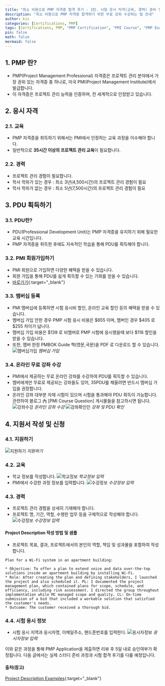 ```yaml
---
title: "최소 비용으로 PMP 자격증 합격 후기 - 1탄. 시험 응시 자격(교육, 경력) 준비 및 신청"
description: "최소 비용으로 PMP 자격증 합격하기 위한 무료 강좌 수강하는 법 안내"
author: kis
categories: [Certifications, PMP]
tags: [Certifications, PMP, "PMP Certification", "PMI Course", "PMP Exam", 독학, 자격, qualifications, "Self Study", 교육, "Education", 경력, "Experience", "최소비용", "Minimum Cost", 합격후기, "Success Story"]
pin: false
math: false
mermaid: false
---
```


## 1. PMP 란?
- PMP(Project Management Professional) 자격증은 프로젝트 관리 분야에서 가장 권위 있는 자격증 중 하나로, 미국 PMI(Project Management Institute)에서 발급합니다.
- 이 자격증은 프로젝트 관리 능력을 인증하며, 전 세계적으로 인정받고 있습니다.

## 2. 응시 자격

### 2.1. 교육
- PMP 자격증을 취득하기 위해서는 PMI에서 인정하는 교육 과정을 이수해야 합니다. 
- 일반적으로 **35시간 이상의 프로젝트 관리 교육**이 필요합니다.

### 2.2. 경력
- 프로젝트 관리 경험이 필요합니다. 
- 학사 학위가 있는 경우 : 최소 3년(4,500시간)의 프로젝트 관리 경험이 필요
- 학사 학위가 없는 경우 : 최소 5년(7,500시간)의 프로젝트 관리 경험이 필요  
  
  
## 3. PDU 획득하기

### 3.1. PDU란?
- PDU(Professional Development Unit)는 PMP 자격증을 유지하기 위해 필요한 교육 시간입니다. 
- PMP 자격증을 취득한 후에도 지속적인 학습을 통해 PDU를 획득해야 합니다.

### 3.2. PMI 회원가입하기
- PMI 회원으로 가입하면 다양한 혜택을 받을 수 있습니다. 
- 회원 가입을 통해 PDU를 쉽게 획득할 수 있는 기회를 얻을 수 있습니다.
- [바로가기](https://www.pmi.org/){:target="_blank"}
    
### 3.3. 멤버십 등록
- PMI 멤버십에 등록하면 시험 응시비 할인, 온라인 교육 할인 등의 혜택을 받을 수 있습니다.
- 멤버십 가입 안한 경우 PMP 시험 응시 비용은 $655 이며, 멤버인 경우 $405 로 $255 차이가 납니다.
- 멤버십 가입 비용은 $139 로 비멤버로 PMP 시험에 응시했을때 보다 $116 할인을 받을 수 있습니다.
- 또한, 멤버 한정 PMBOK Guide 책(영문,국문)을 PDF 로 다운로드 할 수 있습니다.
![멤버십가입](/assets/img/20250223/pmp01.png)
*멤버십 가입*

### 3.4. 온라인 무료 강좌 수강
- PMI에서 제공하는 무료 온라인 강좌를 수강하여 PDU를 획득할 수 있습니다.
- 멤버에게만 무료로 제공되는 강좌들도 있어, 35PDU를 채울려면 반드시 멤버십 가입을 권장합니다.
- 온라인 강좌 대부분 자체 시험이 있으며 시험을 통과해야 PDU 획득이 가능합니다. 관련하여 블로그 內 [PMI Course Question] 게시물들을 참고하시면 됩니다.
![강좌수강](/assets/img/20250223/pmp02.png)
*온라인 강좌 수강* 
![강좌확인인](/assets/img/20250223/pmp03.png)
*강좌 및 PDU 확인* 

## 4. 지원서 작성 및 신청

### 4.1. 지원하기 
![지원하기](/assets/img/20250223/pmp04.png)
*지원하기* 

### 4.2. 교육
- 학교 정보를 작성합니다.
![학교정보](/assets/img/20250223/pmp05.png)
*학교정보 입력* 
- PMI에서 수강한 과정 정보를 입력합니다.
![수강정보](/assets/img/20250223/pmp06.png)
*수강정보 입력* 

### 4.3. 경력
- 프로젝트 관리 경험을 상세히 기재해야 합니다. 
- 프로젝트 명, 기간, 역할, 수행한 업무 등을 구체적으로 작성해야 합니다.
![수강정보](/assets/img/20250223/pmp07.png)
*수강정보 입력* 

#### Project Description 작성 방법 및 샘플
- 프로젝트 목표, 결과, 프로젝트에서의 본인의 역할, 책임 및 성과물을 포함하여 작성합니다.
```
Plan for a Wi-Fi system in an apartment building:

* Objective: To offer a plan to extend voice and data over-the-top solutions inside an apartment building by installing Wi-Fi. 
* Role: After creating the plan and defining stakeholders, I launched the project and also scheduled it. PL: I documented the project management plan, which contained plans for scope, schedule, and efficiency, including risk assessment. I directed the group throughout implementation while MC managed scope and quality. CL: On-time submission of a bid that included a workable solution that satisfied the customer's needs. 
* Outcome: The customer received a thorough bid. 
```


### 4.4. 시험 응시 정보
- 시험 응시 지역과 응시자명, 이메일주소, 핸드폰번호를 입력한다.
![응시자정보](/assets/img/20250223/pmp08.png)
*응시자정보 입력* 

이와 같은 과정을 통해 PMP Application을 제출하면 리뷰 후 5일 내로 승인여부가 확정됩니다.
다음 글에서는 실제 스터디 준비 과정과 시험 합격 후기를 다룰 예정입니다.
  

#### 출처(참고)
[Project Description Examples](https://www.knowledgehut.com/blog/project-management/pmp-examples){:target="_blank"}
